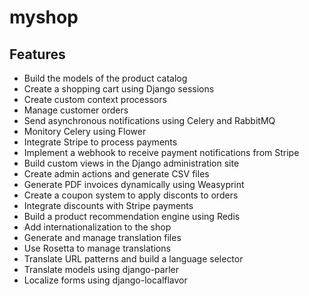 # myshop

## Features

- Build the models of the product catalog
- Create a shopping cart using Django sessions
- Create custom context processors
- Manage customer orders
- Send asynchronous notifications using Celery and RabbitMQ
- Monitory Celery using Flower
- Integrate Stripe to process payments
- Implement a webhook to receive payment notifications from Stripe
- Build custom views in the Django administration site
- Create admin actions and generate CSV files
- Generate PDF invoices dynamically using Weasyprint
- Create a coupon system to apply disconts to orders
- Integrate discounts with Stripe payments
- Build a product recommendation engine using Redis
- Add internationalization to the shop
- Generate and manage translation files
- Use Rosetta to manage translations
- Translate URL patterns and build a language selector
- Translate models using django-parler
- Localize forms using django-localflavor
